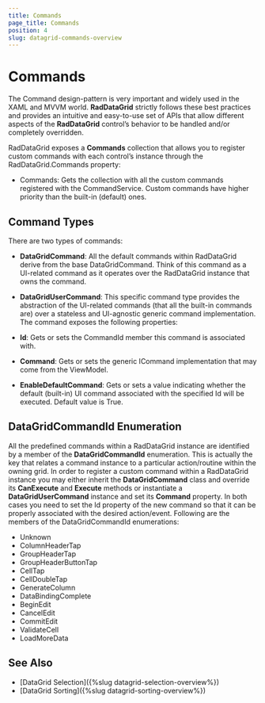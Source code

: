 ```yaml
---
title: Commands
page_title: Commands
position: 4
slug: datagrid-commands-overview
---
```


# Commands #

The Command design-pattern is very important and widely used in the XAML and MVVM world. **RadDataGrid** strictly follows these best practices and provides an intuitive and easy-to-use set of APIs that allow different aspects of the **RadDataGrid** control’s behavior to be handled and/or completely overridden.

RadDataGrid exposes a **Commands** collection that allows you to register custom commands with each control’s instance through the RadDataGrid.Commands property:

* Commands: Gets the collection with all the custom commands registered with the CommandService. Custom commands have higher priority than the built-in (default) ones.
 
## Command Types

There are two types of commands:

* **DataGridCommand**: All the default commands within RadDataGrid derive from the base DataGridCommand. Think of this command as a UI-related command as it operates over the RadDataGrid instance that owns the command.
* **DataGridUserCommand**: This specific command type provides the abstraction of the UI-related commands (that all the built-in commands are) over a stateless and UI-agnostic generic command implementation. The command exposes the following properties:

 * **Id**: Gets or sets the CommandId member this command is associated with.
 * **Command**: Gets or sets the generic ICommand implementation that may come from the ViewModel.
 * **EnableDefaultCommand**: Gets or sets a value indicating whether the default (built-in) UI command associated with the specified Id will be executed. Default value is True.      

## DataGridCommandId Enumeration

All the predefined commands within a RadDataGrid instance are identified by a member of the **DataGridCommandId** enumeration. This is actually the key that relates a command instance to a particular action/routine within the owning grid. In order to register a custom command within a RadDataGrid instance you may either inherit the **DataGridCommand** class and override its **CanExecute** and **Execute** methods or instantiate a **DataGridUserCommand** instance and set its **Command** property. In both cases you need to set the Id property of the new command so that it can be properly associated with the desired action/event. Following are the members of the DataGridCommandId enumerations:

* Unknown
* ColumnHeaderTap
* GroupHeaderTap
* GroupHeaderButtonTap
* CellTap
* CellDoubleTap
* GenerateColumn
* DataBindingComplete
* BeginEdit
* CancelEdit
* CommitEdit
* ValidateCell
* LoadMoreData

## See Also

* [DataGrid Selection]({%slug datagrid-selection-overview%})
* [DataGrid Sorting]({%slug datagrid-sorting-overview%})